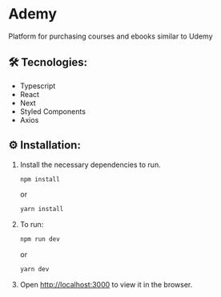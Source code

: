 # Ademy

Platform for purchasing courses and ebooks similar to Udemy

## 🛠️ Tecnologies:

- Typescript
- React
- Next
- Styled Components
- Axios

## ⚙️ Installation:

1. Install the necessary dependencies to run.

	```sh
	npm install
	```

	or

	```sh
	yarn install
	```

2. To run:

	```sh
	npm run dev
	```

	or

	```sh
	yarn dev
	```

4. Open [http://localhost:3000](http://localhost:3000) to view it in the browser.
